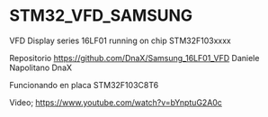 # STM32_VFD_SAMSUNG
VFD Display series 16LF01 running on chip STM32F103xxxx

Repositorio https://github.com/DnaX/Samsung_16LF01_VFD 
Daniele Napolitano DnaX

Funcionando en placa STM32F103C8T6

Video; https://www.youtube.com/watch?v=bYnptuG2A0c


